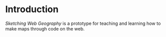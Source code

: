 Introduction
=======

*Sketching Web Geography* is a prototype for teaching and learning how to make maps through code on the web. 

<!--This is an experiment to sketch out how geographic information systems (GIS) are changing with the development of  -->
